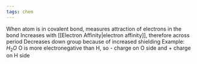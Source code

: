 ```yaml
---
tags: chem
---
```

When atom is in covalent bond, measures attraction of electrons in the bond
Increases with [[Electron Affinity|electron affinity]], therefore across period
Decreases down group because of increased shielding 
Example: $H_2 O$
O is more electronegative than H, so - charge on O side and + charge on H side
